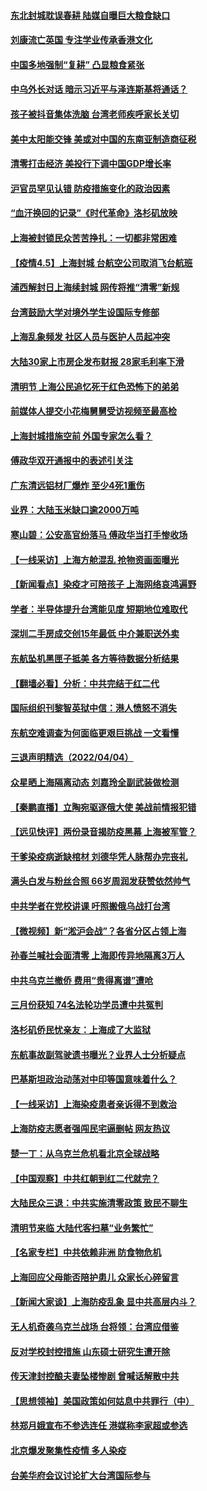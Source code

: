 #### [东北封城耽误春耕 陆媒自曝巨大粮食缺口](../pages/nsc413/n13697501.md) 
#### [刘康流亡英国 专注学业传承香港文化](../pages/nsc413/n13697525.md) 
#### [中国多地强制“复耕” 凸显粮食紧张](../pages/nsc413/n13697440.md) 
#### [中乌外长对话 暗示习近平与泽连斯基将通话？](../pages/nsc413/n13697312.md) 
#### [孩子被抖音集体洗脑 台湾老师疾呼家长关切](../pages/nsc413/n13697365.md) 
#### [美中太阳能交锋 美或对中国的东南亚制造商征税](../pages/nsc413/n13697293.md) 
#### [清零打击经济 美投行下调中国GDP增长率](../pages/nsc413/n13697211.md) 
#### [沪官员罕见认错 防疫措施变化的政治因素](../pages/nsc413/n13697172.md) 
#### [“血汗换回的记录”《时代革命》洛杉矶放映](../pages/nsc413/n13696239.md) 
#### [上海被封锁民众苦苦挣扎：一切都非常困难](../pages/nsc413/n13696972.md) 
#### [【疫情4.5】上海封城 台航空公司取消飞台航班](../pages/nsc413/n13695961.md) 
#### [浦西解封日上海续封城 网传将推“清零”新规](../pages/nsc413/n13695946.md) 
#### [台湾鼓励大学对境外学生设国际专修部](../pages/nsc413/n13696807.md) 
#### [上海乱象频发 社区人员与医护人员起冲突](../pages/nsc413/n13696672.md) 
#### [大陆30家上市房企发布财报 28家毛利率下滑](../pages/nsc413/n13696668.md) 
#### [清明节 上海公民追忆死于红色恐怖下的弟弟](../pages/nsc413/n13696608.md) 
#### [前媒体人提交小花梅舅舅受访视频至最高检](../pages/nsc413/n13696694.md) 
#### [上海封城措施空前 外国专家怎么看？](../pages/nsc413/n13696590.md) 
#### [傅政华双开通报中的表述引关注](../pages/nsc413/n13696470.md) 
#### [广东清远铝材厂爆炸 至少4死1重伤](../pages/nsc413/n13696566.md) 
#### [业界：大陆玉米缺口逾2000万吨](../pages/nsc413/n13696269.md) 
#### [寒山碧：公安高官纷落马 傅政华当打手惨收场](../pages/nsc413/n13696140.md) 
#### [【一线采访】上海方舱混乱 抢物资画面曝光](../pages/nsc413/n13696233.md) 
#### [【新闻看点】染疫才可陪孩子 上海网络哀鸿遍野](../pages/nsc413/n13695208.md) 
#### [学者：半导体提升台湾能见度 短期地位难取代](../pages/nsc413/n13696319.md) 
#### [深圳二手房成交创15年最低 中介兼职送外卖](../pages/nsc413/n13696064.md) 
#### [东航坠机黑匣子抵美 各方等待数据分析结果](../pages/nsc413/n13696141.md) 
#### [【翻墙必看】分析：中共完结于红二代](../pages/nsc413/n13696228.md) 
#### [国际组织刊黎智英狱中信：港人愤怒不消失](../pages/nsc413/n13696138.md) 
#### [东航空难调查为何面临更艰巨挑战 一文看懂](../pages/nsc413/n13695603.md) 
#### [三退声明精选（2022/04/04）](../pages/nsc413/n13696178.md) 
#### [众星晒上海隔离动态 刘嘉玲全副武装做检测](../pages/nsc413/n13695850.md) 
#### [【秦鹏直播】立陶宛驱逐俄大使 美战前情报犯错](../pages/nsc413/n13695870.md) 
#### [【远见快评】两份录音揭防疫黑幕 上海被军管？](../pages/nsc413/n13695858.md) 
#### [干爹染疫病逝缺棺材 刘德华凭人脉帮办完丧礼](../pages/nsc413/n13695754.md) 
#### [满头白发与粉丝合照 66岁周润发获赞依然帅气](../pages/nsc413/n13695675.md) 
#### [中共学者在党校讲课 吁照搬俄乌战打台湾](../pages/nsc413/n13695663.md) 
#### [【微视频】新“淞沪会战”？各省分区占领上海](../pages/nsc413/n13695157.md) 
#### [孙春兰喊社会面清零 上海即传异地隔离3万人](../pages/nsc413/n13695501.md) 
#### [中共乌克兰撤侨 费用“贵得离谱”遭呛](../pages/nsc413/n13695672.md) 
#### [三月份获知 74名法轮功学员遭中共冤判](../pages/nsc413/n13694951.md) 
#### [洛杉矶侨民忧亲友：上海成了大监狱](../pages/nsc413/n13693937.md) 
#### [东航事故副驾驶遗书曝光？业界人士分析疑点](../pages/nsc413/n13695618.md) 
#### [巴基斯坦政治动荡对中印等国意味着什么？](../pages/nsc413/n13695506.md) 
#### [【一线采访】上海染疫患者亲诉得不到救治](../pages/nsc413/n13694988.md) 
#### [上海防疫志愿者强闯民宅逼删帖 网友热议](../pages/nsc413/n13694946.md) 
#### [楚一丁：从乌克兰危机看北京全球战略](../pages/nsc413/n13695479.md) 
#### [【中国观察】中共红朝到红二代就完？](../pages/nsc413/n13694915.md) 
#### [大陆民众三退：中共实施清零政策 致民不聊生](../pages/nsc413/n13681138.md) 
#### [清明节来临 大陆代客扫墓“业务繁忙”](../pages/nsc413/n13694590.md) 
#### [【名家专栏】中共依赖非洲 防食物危机](../pages/nsc413/n13694990.md) 
#### [上海回应父母能否陪护患儿 众家长心碎留言](../pages/nsc413/n13694767.md) 
#### [【新闻大家谈】上海防疫乱象 显中共高层内斗？](../pages/nsc413/n13694948.md) 
#### [无人机奇袭乌克兰战场 台将领：台湾应借鉴](../pages/nsc413/n13694727.md) 
#### [反对学校封控措施 山东硕士研究生遭开除](../pages/nsc413/n13694842.md) 
#### [传天津封控酿夫妻坠楼惨剧 曾喊话解散中共](../pages/nsc413/n13694045.md) 
#### [【思想领袖】美国政策如何姑息中共罪行（中）](../pages/nsc413/n13681359.md) 
#### [林郑月娥宣布不参选连任 港媒称李家超或参选](../pages/nsc413/n13695057.md) 
#### [北京爆发聚集性疫情 多人染疫](../pages/nsc413/n13694677.md) 
#### [台美华府会议讨论扩大台湾国际参与](../pages/nsc413/n13694619.md) 

